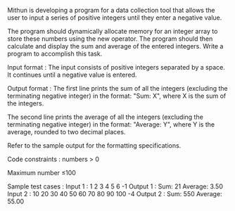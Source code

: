 Mithun is developing a program for a data collection tool that allows the user to input a series of positive integers until they enter a negative value. 



The program should dynamically allocate memory for an integer array to store these numbers using the new operator. The program should then calculate and display the sum and average of the entered integers. Write a program to accomplish this task.

Input format :
The input consists of positive integers separated by a space. It continues until a negative value is entered.

Output format :
The first line prints the sum of all the integers (excluding the terminating negative integer) in the format: "Sum: X", where X is the sum of the integers.

The second line prints the average of all the integers (excluding the terminating negative integer) in the format: "Average: Y", where Y is the average, rounded to two decimal places.



Refer to the sample output for the formatting specifications.

Code constraints :
numbers > 0

Maximum number ≤100

Sample test cases :
Input 1 :
1 2 3 4 5 6 -1
Output 1 :
Sum: 21
Average: 3.50
Input 2 :
10 20 30 40 50 60 70 80 90 100 -4
Output 2 :
Sum: 550
Average: 55.00
